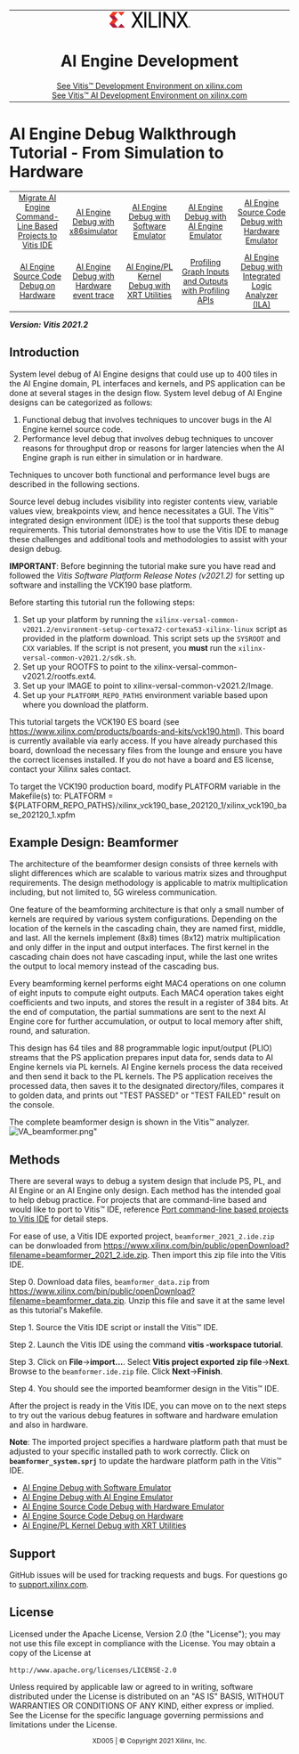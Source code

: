 <table class="sphinxhide" width="100%">
 <tr width="100%">
    <td align="center"><img src="https://raw.githubusercontent.com/Xilinx/Image-Collateral/main/xilinx-logo.png" width="30%"/><h1>AI Engine Development</h1>
    <a href="https://www.xilinx.com/products/design-tools/vitis.html">See Vitis™ Development Environment on xilinx.com</br></a>
    <a href="https://www.xilinx.com/products/design-tools/vitis/vitis-ai.html">See Vitis™ AI Development Environment on xilinx.com</a>
    </td>
 </tr>
</table>

# AI Engine Debug Walkthrough Tutorial - From Simulation to Hardware

<table style="width:100%">
  <tr>
    <td width="20%" align="center"><a href="Debug0_po.md">Migrate AI Engine Command-Line Based Projects to Vitis IDE</a></td>
    <td width="20%" align="center"><a href="Debug1_86.md">AI Engine Debug with x86simulator</a></td>
    <td width="20%" align="center"><a href="Debug1_se.md">AI Engine Debug with Software Emulator</a></td>
    <td width="20%" align="center"><a href="Debug2_ai.md">AI Engine Debug with AI Engine Emulator</a></td>
    <td width="20%" align="center"><a href="Debug2_he.md">AI Engine Source Code Debug with Hardware Emulator</a></td>
  </tr>
  <tr>
    <td width="20%" align="center"><a href="Debug3_hw.md">AI Engine Source Code Debug on Hardware</a></td>
    <td width="20%" align="center"><a href="Debug4_et.md">AI Engine Debug with Hardware event trace</a></td>
    <td width="20%" align="center"><a href="Debug5_bc.md">AI Engine/PL Kernel Debug with XRT Utilities</a></td>
    <td width="20%" align="center"><a href="Debug6_pr.md">Profiling Graph Inputs and Outputs with Profiling APIs</a></td>
    <td width="20%" align="center"><a href="Debug7_il.md">AI Engine Debug with Integrated Logic Analyzer (ILA)</a></td>
  </tr>
</table>

***Version: Vitis 2021.2***

## Introduction

System level debug of AI Engine designs that could use up to 400 tiles in the AI Engine domain, PL interfaces and kernels, and PS application can be done at several stages in the design flow. System level debug of AI Engine designs can be categorized as follows:

1. Functional debug that involves techniques to uncover bugs in the AI Engine kernel source code.
2. Performance level debug that involves debug techniques to uncover reasons for throughput drop or reasons for larger latencies when the AI Engine graph is run either in simulation or in hardware.

Techniques to uncover both functional and performance level bugs are described in the following sections.  

Source level debug includes visibility into register contents view, variable values view, breakpoints view, and hence necessitates a GUI. The Vitis™ integrated design environment (IDE) is the tool that supports these debug requirements. This tutorial demonstrates how to use the Vitis IDE to manage these challenges and additional tools and methodologies to assist with your design debug.

**IMPORTANT**: Before beginning the tutorial make sure you have read and followed the *Vitis Software Platform Release Notes (v2021.2)* for setting up software and installing the VCK190 base platform.

Before starting this tutorial run the following steps:

1. Set up your platform by running the `xilinx-versal-common-v2021.2/environment-setup-cortexa72-cortexa53-xilinx-linux` script as provided in the platform download. This script sets up the `SYSROOT` and `CXX` variables. If the script is not present, you **must** run the `xilinx-versal-common-v2021.2/sdk.sh`.
2. Set up your ROOTFS to point to the xilinx-versal-common-v2021.2/rootfs.ext4.
3. Set up your IMAGE to point to xilinx-versal-common-v2021.2/Image.
4. Set up your `PLATFORM_REPO_PATHS` environment variable based upon where you download the platform.

This tutorial targets the VCK190 ES board (see https://www.xilinx.com/products/boards-and-kits/vck190.html). This board is currently available via early access. If you have already purchased this board, download the necessary files from the lounge and ensure you have the correct licenses installed. If you do not have a board and ES license, contact your Xilinx sales contact.

To target the VCK190 production board, modify PLATFORM variable in the Makefile(s) to:
PLATFORM = ${PLATFORM_REPO_PATHS}/xilinx_vck190_base_202120_1/xilinx_vck190_base_202120_1.xpfm

## Example Design: Beamformer

The architecture of the beamformer design consists of three kernels with slight differences which are scalable to various matrix sizes and throughput requirements. The design methodology is applicable to matrix multiplication including, but not limited to, 5G wireless communication.

One feature of the beamforming architecture is that only a small number of kernels are required by various system configurations. Depending on the location of the kernels in the cascading chain, they are named first, middle, and last. All the kernels implement (8x8) times (8x12) matrix multiplication and only differ in the input and output interfaces.
The first kernel in the cascading chain does not have cascading input, while the last one writes the output to local memory instead of the cascading bus.

Every beamforming kernel performs eight MAC4 operations on one column of eight inputs to compute eight outputs. Each MAC4 operation takes eight coefficients and two inputs, and stores the result in a register of 384 bits.
At the end of computation, the partial summations are sent to the next AI Engine core for further accumulation, or output to local memory after shift, round, and saturation.

This design has 64 tiles and 88 programmable logic input/output (PLIO) streams that the PS application prepares input data for, sends  data to AI Engine kernels via PL kernels. AI Engine kernels process the data received and then send it back to the PL kernels. The PS application receives the processed data, then saves it to the designated directory/files, compares it to golden data, and prints out "TEST PASSED" or "TEST FAILED" result on the console.

The complete beamformer design is shown in the Vitis™ analyzer.
![VA_beamformer.png"](./images/VA_beamformer.png)

## Methods

There are several ways to debug a system design that include PS, PL, and AI Engine or an AI Engine only design. Each method has the intended goal to help debug practice. For projects that are command-line based and would like to port to Vitis™ IDE, reference [Port command-line based projects to Vitis IDE](./Debug0_po.md) for detail steps.

For ease of use, a Vitis IDE exported project, `beamformer_2021_2.ide.zip` can be donwloaded from https://www.xilinx.com/bin/public/openDownload?filename=beamformer_2021_2.ide.zip. Then import this zip file into the Vitis IDE.

Step 0. Download data files, `beamformer_data.zip` from https://www.xilinx.com/bin/public/openDownload?filename=beamformer_data.zip. Unzip this file and save it at the same level as this tutorial's Makefile.

Step 1. Source the Vitis IDE script or install the Vitis™ IDE.

Step 2. Launch the Vitis IDE using the command **vitis -workspace tutorial**.

Step 3. Click on **File**->**import...**. Select **Vitis project exported zip file**->**Next**. Browse to the `beamformer.ide.zip` file. Click **Next**->**Finish**.

Step 4. You should see the imported beamformer design in the Vitis™ IDE.

After the project is ready in the Vitis IDE, you can move on to the next steps to try out the various debug features in software and hardware emulation and also in hardware.

**Note**: The imported project specifies a hardware platform path that must be adjusted to your specific installed path to work correctly. Click on **`beamformer_system.sprj`** to update the hardware platform path in the Vitis™ IDE.

* [AI Engine Debug with Software Emulator](./Debug1_se.md)
* [AI Engine Debug with AI Engine Emulator](./Debug2_ai.md)
* [AI Engine Source Code Debug with Hardware Emulator](./Debug2_he.md)
* [AI Engine Source Code Debug on Hardware](./Debug3_hw.md)
* [AI Engine/PL Kernel Debug with XRT Utilities](./Debug5_bc.md)


## Support

GitHub issues will be used for tracking requests and bugs. For questions go to [support.xilinx.com](https://support.xilinx.com/).

## License

Licensed under the Apache License, Version 2.0 (the "License");
you may not use this file except in compliance with the License.
You may obtain a copy of the License at

    http://www.apache.org/licenses/LICENSE-2.0


Unless required by applicable law or agreed to in writing, software
distributed under the License is distributed on an "AS IS" BASIS,
WITHOUT WARRANTIES OR CONDITIONS OF ANY KIND, either express or implied.
See the License for the specific language governing permissions and
limitations under the License.

<p align="center" class="sphinxhide"><sup>XD005 | &copy; Copyright 2021 Xilinx, Inc.</sup></p>
